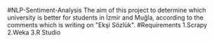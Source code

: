 #NLP-Sentiment-Analysis
The aim of this project to determine which university is better for students in İzmir and Muğla, according to the comments which is writing on "Ekşi Sözlük".
#Requirements
1.Scrapy
2.Weka
3.R Studio


